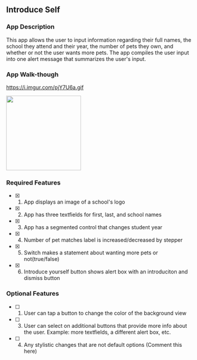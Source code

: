 ## Introduce Self

### App Description

This app allows the user to input information regarding their full names, the school they attend and their year, the number of pets they own, and whether or not the user wants more pets. The app compiles the user input into one alert message that summarizes the user's input. 

### App Walk-though
https://i.imgur.com/pjY7U6a.gif

<img src="https://i.imgur.com/pjY7U6a.gif" width=200><br>

### Required Features

- [x] 1. App displays an image of a school's logo
- [x] 2. App has three textfields for first, last, and school names
- [x] 3. App has a segmented control that changes student year
- [x] 4. Number of pet matches label is increased/decreased by stepper
- [x] 5. Switch makes a statement about wanting more pets or not(true/false) 
- [x] 6. Introduce yourself button shows alert box with an introduciton and dismiss button

### Optional Features

- [ ] 1. User can tap a button to change the color of the background view
- [ ] 3. User can select on additional buttons that provide more info about the user. Example: more textfields, a different alert box, etc.
- [ ] 4. Any stylistic changes that are not default options (Comment this here)

